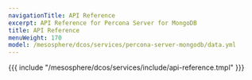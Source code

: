 ```yaml
---
navigationTitle: API Reference
excerpt: API Reference for Percona Server for MongoDB
title: API Reference
menuWeight: 170
model: /mesosphere/dcos/services/percona-server-mongodb/data.yml
---
```


{{{ include "/mesosphere/dcos/services/include/api-reference.tmpl" }}}
